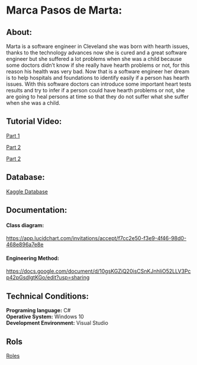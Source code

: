 # **Marca Pasos de Marta:**
## About:
Marta is a software engineer in Cleveland she was born with hearth issues, thanks to the technology advances now she is cured and a great software engineer but she suffered a lot problems when she was a child because some doctors didn’t know if she really have hearth problems or not, for this reason his health was very bad. Now that is a software engineer her dream is to help hospitals and foundations to identify easily if a person has hearth issues. With this software doctors can introduce some important heart tests results and try to infer if a person could have hearth problems or not, she are going to heal persons at time so that they do not suffer what she suffer when she was a child.         
## Tutorial Video:
[Part 1](https://www.youtube.com/watch?v=rZOs4bxd3-c&feature=youtu.be) <br>

[Part 2](https://www.youtube.com/watch?v=AlyZ87v1Lhk&feature=youtu.be&ab_channel=FelipeGarc%C3%ADaL%C3%B3pez)

[Part 2](https://youtu.be/AlyZ87v1Lhk)

## Database:
[Kaggle Database](https://www.kaggle.com/ronitf/heart-disease-uci)
## Documentation: 
#### Class diagram: 
https://app.lucidchart.com/invitations/accept/f7cc2e50-f3e9-4f46-98d0-468e896a7e8e
#### Engineering Method: 
https://docs.google.com/document/d/10gsKGZiQ20isCSnKJnhliO52LLV3Pcp42pGsdlgtKGo/edit?usp=sharing
## Technical Conditions: 
**Programing language:** C# <br>
**Operative System:** Windows 10 <br>
**Development Environment:**  Visual Studio 
## Rols
[Roles]()
